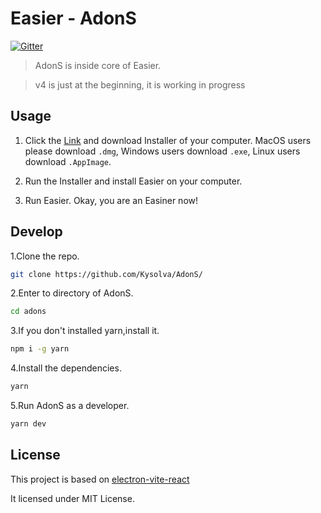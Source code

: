 # Easier - AdonS

[![Gitter](https://badges.gitter.im/AdonS-Easier/community.svg)](https://gitter.im/AdonS-Easier/community?utm_source=badge&utm_medium=badge&utm_campaign=pr-badge)

> AdonS is inside core of Easier.

> v4 is just at the beginning, it is working in progress

## Usage

1. Click the [Link](https://github.com/Kysolva/AdonS/releases/latest) and download Installer of your computer. MacOS users please download `.dmg`, Windows users download `.exe`, Linux users download `.AppImage`.

2. Run the Installer and install Easier on your computer.

3. Run Easier. Okay, you are an Easiner now!

## Develop

1.Clone the repo.

```sh
git clone https://github.com/Kysolva/AdonS/
```

2.Enter to directory of AdonS.

```sh
cd adons
```

3.If you don't installed yarn,install it.

```sh
npm i -g yarn
```

4.Install the dependencies.

```sh
yarn
```

5.Run AdonS as a developer.

```sh
yarn dev
```

## License 

This project is based on [electron-vite-react](https://github.com/electron-vite/electron-vite-react)

It licensed under MIT License.
